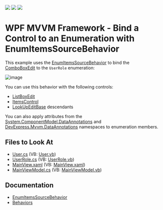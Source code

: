 <!-- default badges list -->
![](https://img.shields.io/endpoint?url=https://codecentral.devexpress.com/api/v1/VersionRange/128642392/22.2.2%2B)
[![](https://img.shields.io/badge/Open_in_DevExpress_Support_Center-FF7200?style=flat-square&logo=DevExpress&logoColor=white)](https://supportcenter.devexpress.com/ticket/details/T196946)
[![](https://img.shields.io/badge/📖_How_to_use_DevExpress_Examples-e9f6fc?style=flat-square)](https://docs.devexpress.com/GeneralInformation/403183)
<!-- default badges end -->

# WPF MVVM Framework - Bind a Control to an Enumeration with EnumItemsSourceBehavior

This example uses the [EnumItemsSourceBehavior](https://docs.devexpress.com/WPF/DevExpress.Mvvm.UI.EnumItemsSourceBehavior) to bind the [ComboBoxEdit](https://docs.devexpress.com/WPF/DevExpress.Xpf.Editors.ComboBoxEdit) to the `UserRole` enumeration:

![image](https://user-images.githubusercontent.com/65009440/219645482-806eb846-4833-4d8e-ae20-1ff4e7b203b3.png)

You can use this behavior with the following controls:

* [ListBoxEdit](https://docs.devexpress.com/WPF/DevExpress.Xpf.Editors.ListBoxEdit)
* [ItemsControl](https://docs.microsoft.com/en-us/dotnet/api/system.windows.controls.itemscontrol)
* [LookUpEditBase](https://docs.devexpress.com/WPF/DevExpress.Xpf.Editors.LookUpEditBase) descendants

You can also apply attributes from the [System.ComponentModel.DataAnnotations](https://learn.microsoft.com/en-us/dotnet/api/system.componentmodel.dataannotations) and [DevExpress.Mvvm.DataAnnotations](https://docs.devexpress.com/CoreLibraries/DevExpress.Mvvm.DataAnnotations) namespaces to enumeration members.

<!-- default file list -->
## Files to Look At

* [User.cs](./CS/EnumItemsSourceBehaviorExample/Common/User.cs) (VB: [User.vb](./VB/EnumItemsSourceBehaviorExample/Common/User.vb))
* [UserRole.cs](./CS/EnumItemsSourceBehaviorExample/Common/UserRole.cs) (VB: [UserRole.vb](./VB/EnumItemsSourceBehaviorExample/Common/UserRole.vb))
* [MainView.xaml](./CS/EnumItemsSourceBehaviorExample/View/MainView.xaml) (VB: [MainView.xaml](./VB/EnumItemsSourceBehaviorExample/View/MainView.xaml))
* [MainViewModel.cs](./CS/EnumItemsSourceBehaviorExample/ViewModel/MainViewModel.cs) (VB: [MainViewModel.vb](./VB/EnumItemsSourceBehaviorExample/ViewModel/MainViewModel.vb))
<!-- default file list end -->

## Documentation

- [EnumItemsSourceBehavior](https://docs.devexpress.com/WPF/DevExpress.Mvvm.UI.EnumItemsSourceBehavior)
- [Behaviors](https://docs.devexpress.com/WPF/17442/mvvm-framework/behaviors)
